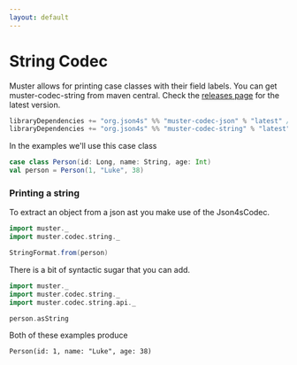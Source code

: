 ```yaml
---
layout: default
---
```

# String Codec

Muster allows for printing case classes with their field labels. You can get muster-codec-string from maven central. Check the [releases page](https://github.com/json4s/muster/releases) for the latest version.

```scala
libraryDependencies += "org.json4s" %% "muster-codec-json" % "latest" // Comes as a transitive dependency
libraryDependencies += "org.json4s" %% "muster-codec-string" % "latest"
```

In the examples we'll use this case class

```scala
case class Person(id: Long, name: String, age: Int)
val person = Person(1, "Luke", 38)
```

### Printing a string

To extract an object from a json ast you make use of the Json4sCodec.

```scala
import muster._
import muster.codec.string._

StringFormat.from(person)
```

There is a bit of syntactic sugar that you can add.

```scala
import muster._
import muster.codec.string._
import muster.codec.string.api._

person.asString
```

Both of these examples produce

```
Person(id: 1, name: "Luke", age: 38)
```